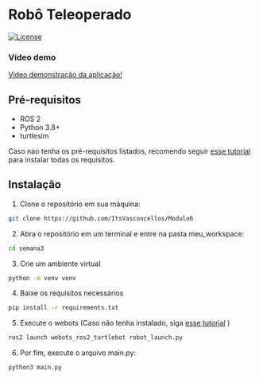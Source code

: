 # Robô Teleoperado 

[![License](https://img.shields.io/badge/license-MIT-blue.svg)](https://opensource.org/licenses/MIT)

### Vídeo demo

[Vídeo demonstração da aplicação!](https://youtu.be/jdG3csXaiEs)

## Pré-requisitos

- ROS 2
- Python 3.8+
- turtlesim

Caso nao tenha os pré-requisitos listados, recomendo seguir [esse tutorial](https://rmnicola.github.io/m6-ec-encontros/E01/ros) para instalar todas os requisitos.

## Instalação

1. Clone o repositório em sua máquina:

```bash
git clone https://github.com/ItsVasconcellos/Modulo6
```

2. Abra o repositório em um terminal e entre na pasta meu_workspace:
```bash
cd semana3
```

3. Crie um ambiente virtual
```bash
python -m venv venv
```

4. Baixe os requisitos necessários 
```bash
pip install -r requirements.txt
```

5. Execute o webots (Caso não tenha instalado, siga [esse tutorial](https://rmnicola.github.io/m8-ec-encontros/sprint2/encontro4/nav2/#4-usando-o-simple-commander-api) )

```bash 
ros2 launch webots_ros2_turtlebot robot_launch.py
```

6. Por fim, execute o arquivo main.py:
```bash
python3 main.py
```
